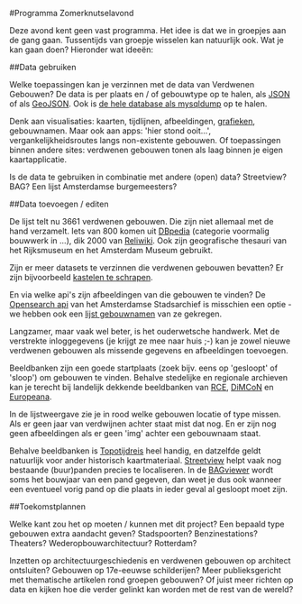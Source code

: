 #Programma Zomerknutselavond

Deze avond kent geen vast programma. Het idee is dat we in groepjes aan de gang gaan. Tussentijds van groepje wisselen kan natuurlijk ook. Wat je kan gaan doen? Hieronder wat ideeën:

##Data gebruiken

Welke toepassingen kan je verzinnen met de data van Verdwenen Gebouwen? De data is per plaats en / of gebouwtype op te halen, als [JSON](http://www.verdwenengebouwen.nl/search/json/?q=haarlem&type=http://vocab.getty.edu/aat/300005080) of als [GeoJSON](http://www.verdwenengebouwen.nl/search/geojson/?q=haarlem&type=http://vocab.getty.edu/aat/300005080). Ook is [de hele database als mysqldump](http://www.verdwenengebouwen.nl/downloads/gebouwen.sql) op te halen.

Denk aan visualisaties: kaarten, tijdlijnen, afbeeldingen, [grafieken](http://www.verdwenengebouwen.nl/test/tijdlijn/?nr=1), gebouwnamen. Maar ook aan apps: 'hier stond ooit...', vergankelijkheidsroutes langs non-existente gebouwen. Of toepassingen binnen andere sites: verdwenen gebouwen tonen als laag binnen je eigen kaartapplicatie.

Is de data te gebruiken in combinatie met andere (open) data? Streetview? BAG? Een lijst Amsterdamse burgemeesters?

##Data toevoegen / editen

De lijst telt nu 3661 verdwenen gebouwen. Die zijn niet allemaal met de hand verzamelt. Iets van 800 komen uit [DBpedia](http://nl.dbpedia.org/) (categorie voormalig bouwwerk in ...), dik 2000 van [Reliwiki](http://reliwiki.nl/). Ook zijn geografische thesauri van het Rijksmuseum en het Amsterdam Museum gebruikt.

Zijn er meer datasets te verzinnen die verdwenen gebouwen bevatten? Er zijn bijvoorbeeld [kastelen te schrapen](https://nl.wikipedia.org/wiki/Lijst_van_kastelen_in_Drenthe).

En via welke api's zijn afbeeldingen van die gebouwen te vinden? De [Opensearch api](http://beeldbank.amsterdam.nl/api/opensearch/?searchTerms=Huis%20met%20de%20Kabouters) van het Amsterdamse Stadsarchief is misschien een optie - we hebben ook een [lijst gebouwnamen](data/saa.csv) van ze gekregen.

Langzamer, maar vaak wel beter, is het ouderwetsche handwerk. Met de verstrekte inloggegevens (je krijgt ze mee naar huis ;-) kan je zowel nieuwe verdwenen gebouwen als missende gegevens en afbeeldingen toevoegen.

Beeldbanken zijn een goede startplaats (zoek bijv. eens op 'gesloopt' of 'sloop') om gebouwen te vinden. Behalve stedelijke en regionale archieven kan je terecht bij landelijk dekkende beeldbanken van [RCE](http://beeldbank.cultureelerfgoed.nl/), [DiMCoN](http://www.dimcon.nl/) en [Europeana](http://www.europeana.eu/portal/).

In de lijstweergave zie je in rood welke gebouwen locatie of type missen. Als er geen jaar van verdwijnen achter staat mist dat nog. En er zijn nog geen afbeeldingen als er geen 'img' achter een gebouwnaam staat.

Behalve beeldbanken is [Topotijdreis](http://topotijdreis.nl/) heel handig, en datzelfde geldt natuurlijk voor ander historisch kaartmateriaal. [Streetview](http://maps.google.com) helpt vaak nog bestaande (buur)panden precies te localiseren. In de [BAGviewer](https://bagviewer.kadaster.nl) wordt soms het bouwjaar van een pand gegeven, dan weet je dus ook wanneer een eventueel vorig pand op die plaats in ieder geval al gesloopt moet zijn.

##Toekomstplannen

Welke kant zou het op moeten / kunnen met dit project? Een bepaald type gebouwen extra aandacht geven? Stadspoorten? Benzinestations? Theaters? Wederopbouwarchitectuur? Rotterdam?

Inzetten op architectuurgeschiedenis en verdwenen gebouwen op architect ontsluiten? Gebouwen op 17e-eeuwse schilderijen? Meer publieksgericht met thematische artikelen rond groepen gebouwen? Of juist meer richten op data en kijken hoe die verder gelinkt kan worden met de rest van de wereld?

